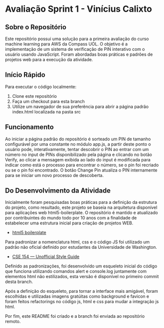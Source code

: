 # Avaliação Sprint 1 - Vinícius Calixto

## Sobre o Repositório

Este repositório possui uma solução para a primeira avaliação do curso machine learning para AWS da Compass UOL. O objetivo é a implementação de um sistema de verificação de PIN interativo com o usuário usando JavaScript. Foram abordadas boas práticas e padrões de projetos web para a execução da atividade.

## Início Rápido

Para executar o código localmente:
1. Clone este repositório
2. Faça um checkout para esta branch
3. Utilize um navegador de sua preferência para abrir a página padrão index.html localizada na pasta src

## Funcionamento

Ao iniciar a página padrão do repositório é sorteado um PIN de tamanho configurável por uma constante no módulo app.js, a partir deste ponto o usuário pode, interativamente, tentar descobrir o PIN ao entrar com um número no input de PINs disponibilizado pela página e clicando no botão Verify, ao clicar a mensagem exibida ao lado do input é modificada para indicar como está o processo para encontrar o número, se o pin foi recriado ou se o pin foi encontrado.
O botão Change Pin atualiza o PIN internamente para se iniciar um novo processo de descoberta.

## Do Desenvolvimento da Atividade

Inicialmente foram pesquisadas boas práticas para a definição da estrutura do projeto, como resultado, este projeto se baseia na arquitetura disponível para aplicações web html5-boilerplate. O repositório é mantido e atualizado por contribuintes do mundo todo por 10 anos com a finalidade de estabelecer uma estrutura inicial para criação de projetos WEB.

* [html5 boilerplate](https://github.com/h5bp/html5-boilerplate/)

Para padronizar a nomenclatura html, css e o código JS foi utilizado um padrão não oficial definido por estudantes da Universidade de Washington.

* [CSE 154 — Unofficial Style Guide](https://courses.cs.washington.edu/courses/cse154/17au/styleguide/index.html)

Definido as padronizações, foi desenvolvido um esqueleto inicial do código que funciona utilizando comandos alert e console.log juntamente com elementos html não estilizados, esta versão é disponível no primeiro commit desta branch.

Após a definição do esqueleto, para tornar a interface mais amigável, foram escolhidas e utilizadas imagens gratúitas como background e favicon e foram feitos refactorings no código js, html e css para mudar a integração js html.

Por fim, este README foi criado e a branch foi enviada ao repositório remoto.
